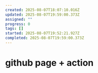 ```yaml
---
created: 2025-08-07T18:07:10.016Z
updated: 2025-08-07T19:59:00.373Z
assigned: ""
progress: 0
tags: []
started: 2025-08-07T19:52:21.927Z
completed: 2025-08-07T19:59:00.373Z
---
```


# github page + action
